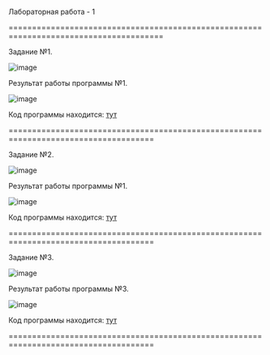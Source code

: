 Лабораторная работа - 1

=======================================================================================

Задание №1.

![image](https://github.com/drusch91/Lab_C/assets/119664059/813ea229-98ff-4774-aea8-610e8a41ec7e)

Результат работы программы №1.

![image](https://github.com/drusch91/Lab_C/assets/119664059/44a78e7b-e016-4dbb-85b4-035f472be6fe)

Код программы находится: [тут](./Exponention.cpp)

=====================================================================================

Задание №2.

![image](https://github.com/drusch91/Lab_C/assets/119664059/4f4a065f-c830-4cee-b151-615135cf02c8)

Результат работы программы №1.

![image](https://github.com/drusch91/Lab_C/assets/119664059/687124bd-79eb-4346-a3f1-53d4158d7105)

Код программы находится: [тут](./PointerTask.cpp)

=====================================================================================

Задание №3.

![image](https://github.com/drusch91/Lab_C/assets/119664059/308fbfac-45fe-4634-9314-643af330e1d7)

Результат работы программы №3.

![image](https://github.com/drusch91/Lab_C/assets/119664059/3e7db310-707e-4508-bc3b-0eb6999e1af0)

Код программы находится: [тут](./PointerTask.cpp)

=====================================================================================
